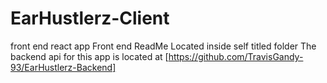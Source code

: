 # EarHustlerz-Client
front end react app
Front end ReadMe Located inside self titled folder
The backend api for this app is located at [https://github.com/TravisGandy-93/EarHustlerz-Backend]
